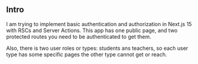 ## Intro

I am trying to implement basic authentication and authorization in Next.js 15 with RSCs and Server Actions. This app has one public page, and two protected routes you need to be authenticated to get them.

Also, there is two user roles or types: students ans teachers, so each user type has some specific pages the other type cannot get or reach.
